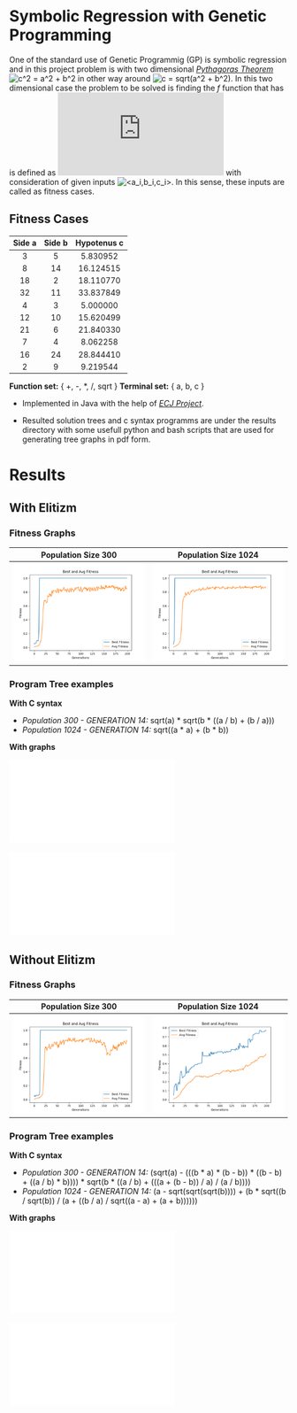 # Symbolic Regression with Genetic Programming

One of the standard use of Genetic Programmig (GP) is symbolic regression and in this project problem is with two dimensional [*Pythagoras Theorem*](https://en.wikipedia.org/wiki/Pythagorean_theorem) ![c^2 = a^2 + b^2](https://latex.codecogs.com/gif.latex?c^2&space;=&space;a^2&space;&plus;&space;b^2) in other way around ![c = sqrt(a^2 + b^2)](https://latex.codecogs.com/gif.latex?c&space;=&space;\sqrt&space;{a^2&space;&plus;&space;b^2}). In this two dimensional case the problem to be solved is finding the _f_ function that has is defined as ![f(a_i,b_i)=c_i](https://latex.codecogs.com/gif.latex?f(a_i,&space;b_i)&space;=&space;c_i) with consideration of given inputs ![<a_i,b_i,c_i>](https://latex.codecogs.com/gif.latex?<a_i,&space;b_i,&space;c_i>). In this sense, these inputs are called as fitness cases.

## Fitness Cases

| Side a | Side b | Hypotenus c |
|:------:|:------:|:-----------:|
|    3   |    5   |   5.830952  |
|    8   |   14   |  16.124515  |
|   18   |    2   |  18.110770  |
|   32   |   11   |  33.837849  |
|    4   |    3   |   5.000000  |
|   12   |   10   |  15.620499  |
|   21   |    6   |  21.840330  |
|    7   |    4   |   8.062258  |
|   16   |   24   |  28.844410  |
|    2   |    9   |   9.219544  |

**Function set:** { +, -, \*, /, sqrt }
**Terminal set:** { a, b, c }

- Implemented in Java with the help of [*ECJ Project*](http://cs.gmu.edu/~eclab/projects/ecj/).

- Resulted solution trees and c syntax programms are under the results directory with some usefull python and bash scripts that are used for generating tree graphs in pdf form.

# Results
## With Elitizm
### Fitness Graphs

|   Population Size 300  | Population Size 1024  |
|:------:|:------:|
| ![fitness graph 1](results/withElitizm/pop300/std_fitness.png) | ![fitness graph 2](results/withElitizm/pop1024/std_fitness.png) |

### Program Tree examples
**With C syntax**
- *Population 300 - GENERATION 14:*  sqrt(a) \* sqrt(b \* ((a / b) + (b / a)))
- *Population 1024 - GENERATION 14:* sqrt((a \* a) + (b \* b))

**With graphs**

![Tree graph pop 300 gen 14 pdf](results/withElitizm/pop300/graphs/pdf/graph_14.pdf)

![Tree graph pop 1024 gen 14 pdf](results/withElitizm/pop1024/graphs/pdf/graph_14.pdf)

## Without Elitizm
### Fitness Graphs

| Population Size 300  | Population Size 1024  |
|:------:|:------:|
| ![fitness graph 3](results/withoutElitizm/pop300/std_fitness.png) | ![fitness graph 4](results/withoutElitizm/pop1024/std_fitness.png) |

### Program Tree examples
**With C syntax**
- *Population 300 - GENERATION 14:*  (sqrt(a) - (((b \* a) \* (b - b)) \* ((b - b) + ((a / b) \* b)))) \* sqrt(b \* ((a / b) + (((a + (b - b)) / a) / (a / b))))
- *Population 1024 - GENERATION 14:* (a - sqrt(sqrt(sqrt(b)))) + (b \* sqrt((b / sqrt(b)) / (a + ((b / a) / sqrt((a - a) + (a + b))))))

**With graphs**

![Tree graph pop 300 gen 14 pdf](results/withoutElitizm/pop300/graphs/pdf/graph_14.pdf)

![Tree graph pop 1024 gen 14 pdf](results/withoutElitizm/pop1024/graphs/pdf/graph_14.pdf)



